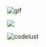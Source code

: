![gif](https://giffiles.alphacoders.com/822/8223.gif)

![](https://komarev.com/ghpvc/?username=codelust&color=brightgreen&style=plastic)

<p><img src="https://github-readme-stats.vercel.app/api/top-langs?username=codelust&show_icons=true&layout=compac" alt="codelust" /></p>



 



